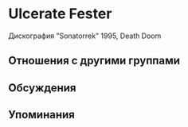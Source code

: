 # Ulcerate Fester

Дискография
"Sonatorrek" 1995, Death Doom

## Отношения с другими группами


## Обсуждения


## Упоминания

